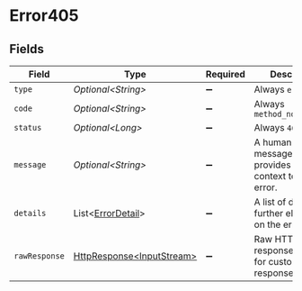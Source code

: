 # Error405


## Fields

| Field                                                                                                                          | Type                                                                                                                           | Required                                                                                                                       | Description                                                                                                                    | Example                                                                                                                        |
| ------------------------------------------------------------------------------------------------------------------------------ | ------------------------------------------------------------------------------------------------------------------------------ | ------------------------------------------------------------------------------------------------------------------------------ | ------------------------------------------------------------------------------------------------------------------------------ | ------------------------------------------------------------------------------------------------------------------------------ |
| `type`                                                                                                                         | *Optional\<String>*                                                                                                            | :heavy_minus_sign:                                                                                                             | Always `error`.                                                                                                                | error                                                                                                                          |
| `code`                                                                                                                         | *Optional\<String>*                                                                                                            | :heavy_minus_sign:                                                                                                             | Always `method_not_allowed`                                                                                                    | method_not_allowed                                                                                                             |
| `status`                                                                                                                       | *Optional\<Long>*                                                                                                              | :heavy_minus_sign:                                                                                                             | Always `405`.                                                                                                                  | 405                                                                                                                            |
| `message`                                                                                                                      | *Optional\<String>*                                                                                                            | :heavy_minus_sign:                                                                                                             | A human readable message that provides more context to the error.                                                              | Method Not Allowed                                                                                                             |
| `details`                                                                                                                      | List\<[ErrorDetail](../../models/components/ErrorDetail.md)>                                                                   | :heavy_minus_sign:                                                                                                             | A list of details that further ellaborate on the error.                                                                        |                                                                                                                                |
| `rawResponse`                                                                                                                  | [HttpResponse\<InputStream>](https://docs.oracle.com/en/java/javase/11/docs/api/java.net.http/java/net/http/HttpResponse.html) | :heavy_minus_sign:                                                                                                             | Raw HTTP response; suitable for custom response parsing                                                                        |                                                                                                                                |